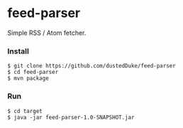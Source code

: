 # feed-parser
Simple RSS / Atom fetcher.

### Install
```
$ git clone https://github.com/dustedDuke/feed-parser
$ cd feed-parser
$ mvn package
```
### Run
```
$ cd target
$ java -jar feed-parser-1.0-SNAPSHOT.jar
```
